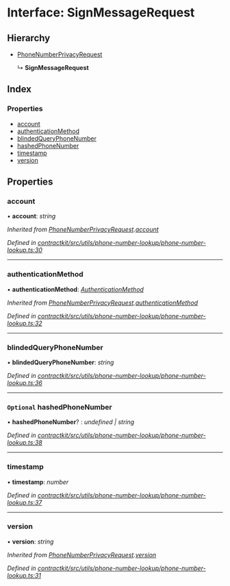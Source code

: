 # Interface: SignMessageRequest

## Hierarchy

* [PhoneNumberPrivacyRequest](_contractkit_src_utils_phone_number_lookup_phone_number_lookup_.phonenumberprivacyrequest.md)

  ↳ **SignMessageRequest**

## Index

### Properties

* [account](_contractkit_src_utils_phone_number_lookup_phone_number_lookup_.signmessagerequest.md#account)
* [authenticationMethod](_contractkit_src_utils_phone_number_lookup_phone_number_lookup_.signmessagerequest.md#authenticationmethod)
* [blindedQueryPhoneNumber](_contractkit_src_utils_phone_number_lookup_phone_number_lookup_.signmessagerequest.md#blindedqueryphonenumber)
* [hashedPhoneNumber](_contractkit_src_utils_phone_number_lookup_phone_number_lookup_.signmessagerequest.md#optional-hashedphonenumber)
* [timestamp](_contractkit_src_utils_phone_number_lookup_phone_number_lookup_.signmessagerequest.md#timestamp)
* [version](_contractkit_src_utils_phone_number_lookup_phone_number_lookup_.signmessagerequest.md#version)

## Properties

###  account

• **account**: *string*

*Inherited from [PhoneNumberPrivacyRequest](_contractkit_src_utils_phone_number_lookup_phone_number_lookup_.phonenumberprivacyrequest.md).[account](_contractkit_src_utils_phone_number_lookup_phone_number_lookup_.phonenumberprivacyrequest.md#account)*

*Defined in [contractkit/src/utils/phone-number-lookup/phone-number-lookup.ts:30](https://github.com/celo-org/celo-monorepo/blob/master/packages/contractkit/src/utils/phone-number-lookup/phone-number-lookup.ts#L30)*

___

###  authenticationMethod

• **authenticationMethod**: *[AuthenticationMethod](../enums/_contractkit_src_utils_phone_number_lookup_phone_number_lookup_.authenticationmethod.md)*

*Inherited from [PhoneNumberPrivacyRequest](_contractkit_src_utils_phone_number_lookup_phone_number_lookup_.phonenumberprivacyrequest.md).[authenticationMethod](_contractkit_src_utils_phone_number_lookup_phone_number_lookup_.phonenumberprivacyrequest.md#authenticationmethod)*

*Defined in [contractkit/src/utils/phone-number-lookup/phone-number-lookup.ts:32](https://github.com/celo-org/celo-monorepo/blob/master/packages/contractkit/src/utils/phone-number-lookup/phone-number-lookup.ts#L32)*

___

###  blindedQueryPhoneNumber

• **blindedQueryPhoneNumber**: *string*

*Defined in [contractkit/src/utils/phone-number-lookup/phone-number-lookup.ts:36](https://github.com/celo-org/celo-monorepo/blob/master/packages/contractkit/src/utils/phone-number-lookup/phone-number-lookup.ts#L36)*

___

### `Optional` hashedPhoneNumber

• **hashedPhoneNumber**? : *undefined | string*

*Defined in [contractkit/src/utils/phone-number-lookup/phone-number-lookup.ts:38](https://github.com/celo-org/celo-monorepo/blob/master/packages/contractkit/src/utils/phone-number-lookup/phone-number-lookup.ts#L38)*

___

###  timestamp

• **timestamp**: *number*

*Defined in [contractkit/src/utils/phone-number-lookup/phone-number-lookup.ts:37](https://github.com/celo-org/celo-monorepo/blob/master/packages/contractkit/src/utils/phone-number-lookup/phone-number-lookup.ts#L37)*

___

###  version

• **version**: *string*

*Inherited from [PhoneNumberPrivacyRequest](_contractkit_src_utils_phone_number_lookup_phone_number_lookup_.phonenumberprivacyrequest.md).[version](_contractkit_src_utils_phone_number_lookup_phone_number_lookup_.phonenumberprivacyrequest.md#version)*

*Defined in [contractkit/src/utils/phone-number-lookup/phone-number-lookup.ts:31](https://github.com/celo-org/celo-monorepo/blob/master/packages/contractkit/src/utils/phone-number-lookup/phone-number-lookup.ts#L31)*
